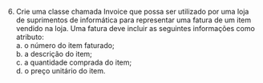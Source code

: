 6. Crie uma classe chamada Invoice que possa ser utilizado por uma loja de suprimentos de informática para representar uma fatura de um item vendido na loja. Uma fatura deve incluir as seguintes informações como atributo: <br>
   a. o número do item faturado; <br>
   b. a descrição do item; <br>
   c. a quantidade comprada do item; <br>
   d. o preço unitário do item.